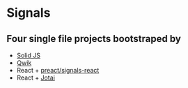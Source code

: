 # Signals

## Four single file projects bootstraped by

- [Solid JS](https://www.solidjs.com/)
- [Qwik](https://qwik.builder.io/)
- React + [preact/signals-react](https://www.npmjs.com/package/@preact/signals-react)
- React + [Jotai](https://jotai.org)
